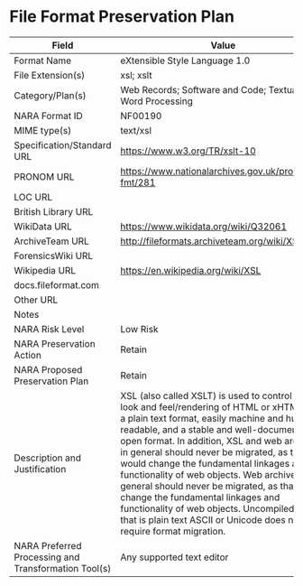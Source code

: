 # File Format Preservation Plan
  | Field | Value |
  | ----------- | ----------- |
  | Format Name | eXtensible Style Language 1.0 | 
| File Extension(s) | xsl; xslt | 
| Category/Plan(s) | Web Records; Software and Code; Textual and Word Processing | 
| NARA Format ID | NF00190 | 
| MIME type(s) | text/xsl | 
| Specification/Standard URL | <https://www.w3.org/TR/xslt-10> | 
| PRONOM URL | <https://www.nationalarchives.gov.uk/pronom/x-fmt/281> | 
| LOC URL |  | 
| British Library URL |  | 
| WikiData URL | <https://www.wikidata.org/wiki/Q32061> | 
| ArchiveTeam URL | <http://fileformats.archiveteam.org/wiki/XSL> | 
| ForensicsWiki URL |  | 
| Wikipedia URL | <https://en.wikipedia.org/wiki/XSL> | 
| docs.fileformat.com |  | 
| Other URL |  | 
| Notes |  | 
| NARA Risk Level | Low Risk | 
| NARA Preservation Action | Retain | 
| NARA Proposed Preservation Plan | Retain | 
| Description and Justification | XSL (also called XSLT) is used to control and look and feel/rendering of HTML or xHTML. It is a plain text format, easily machine and human readable, and a stable and well-documented open format. In addition, XSL and web archives in general should never be migrated, as that would change the fundamental linkages and functionality of web objects. Web archives in general should never be migrated, as that would change the fundamental linkages and functionality of web objects. Uncompiled code that is plain text ASCII or Unicode does not require format migration. | 
| NARA Preferred Processing and Transformation Tool(s) | Any supported text editor | 
